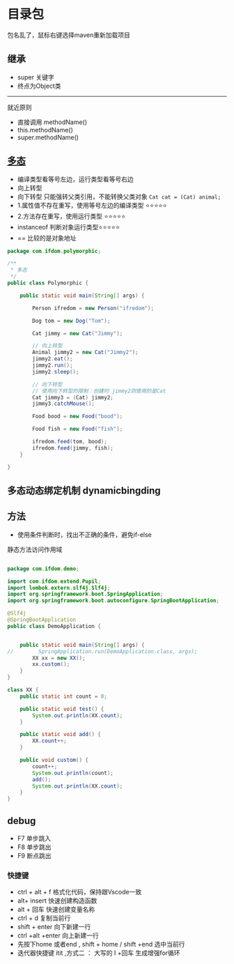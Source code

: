 # 目录包

包名乱了，鼠标右键选择maven重新加载项目

## 继承

- super 关键字
- 终点为Object类

---

就近原则

- 直接调用 methodName()
- this.methodName()
- super.methodName()

## [多态](https://www.bilibili.com/video/BV1fh411y7R8?p=315)

- 编译类型看等号左边，运行类型看等号右边
- 向上转型
- 向下转型 只能强转父类引用，不能转换父类对象 `Cat cat = (Cat) animal;`
- 1.属性值不存在重写，使用等号左边的编译类型 ⭐⭐⭐⭐⭐
- 2.方法存在重写，使用运行类型 ⭐⭐⭐⭐⭐
- instanceof 判断对象运行类型⭐⭐⭐⭐⭐
- == 比较的是对象地址

```java
package com.ifdom.polymorphic;

/**
 * 多态
 */
public class Polymorphic {

    public static void main(String[] args) {

        Person ifredom = new Person("ifredom");

        Dog tom = new Dog("Tom");

        Cat jimmy = new Cat("Jimmy");

        // 向上转型
        Animal jimmy2 = new Cat("Jimmy2");
        jimmy2.eat();
        jimmy2.run();
        jimmy2.sleep();

        // 向下转型
        // 使用向下转型的限制：创建时 jimmy2则使用的是Cat
        Cat jimmy3 = (Cat) jimmy2;
        jimmy3.catchMouse();

        Food bood = new Food("bood");

        Food fish = new Food("fish");

        ifredom.feed(tom, bood);
        ifredom.feed(jimmy, fish);
    }

}
```

## 多态动态绑定机制 dynamicbingding

## 方法

- 使用条件判断时，找出不正确的条件，避免if-else

静态方法访问作用域

```java

package com.ifdom.demo;

import com.ifdom.extend.Pupil;
import lombok.extern.slf4j.Slf4j;
import org.springframework.boot.SpringApplication;
import org.springframework.boot.autoconfigure.SpringBootApplication;

@Slf4j
@SpringBootApplication
public class DemoApplication {


    public static void main(String[] args) {
//        SpringApplication.run(DemoApplication.class, args);
        XX xx = new XX();
        xx.custom();
    }
}

class XX {
    public static int count = 0;

    public static void test() {
        System.out.println(XX.count);
    }

    public static void add() {
        XX.count++;
    }

    public void custom() {
        count++;
        System.out.println(count);
        add();
        System.out.println(XX.count);
    }
}
```

## debug

- F7 单步跳入
- F8 单步跳出
- F9 断点跳出

### 快捷键

- ctrl + alt + f 格式化代码，保持跟Vscode一致
- alt+ insert 快速创建构造函数
- alt + 回车 快速创建变量名称
- ctrl + d 复制当前行
- shift + enter 向下新建一行
- ctrl +alt +enter 向上新建一行
- 先按下home 或者end , shift + home / shift +end 选中当前行
- 迭代器快捷键 itit   ,方式二 ： 大写的 I +回车 生成增强for循环
